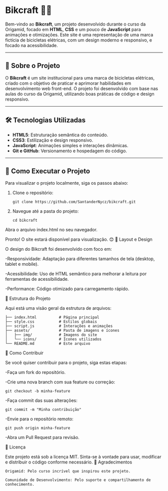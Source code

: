 # Bikcraft 🚴‍♂️

Bem-vindo ao **Bikcraft**, um projeto desenvolvido durante o curso da Origamid, focado em **HTML**, **CSS** e um pouco de **JavaScript** para animações e otimizações. Este site é uma representação de uma marca fictícia de bicicletas elétricas, com um design moderno e responsivo, e focado na acessibilidade.

---

## 📌 Sobre o Projeto

O **Bikcraft** é um site institucional para uma marca de bicicletas elétricas, criado com o objetivo de praticar e aprimorar habilidades em desenvolvimento web front-end. O projeto foi desenvolvido com base nas aulas do curso da Origamid, utilizando boas práticas de código e design responsivo.

---

## 🛠️ Tecnologias Utilizadas

- **HTML5**: Estruturação semântica do conteúdo.
- **CSS3**: Estilização e design responsivo.
- **JavaScript**: Animações simples e interações dinâmicas.
- **Git e GitHub**: Versionamento e hospedagem do código.

---

## 🚀 Como Executar o Projeto

Para visualizar o projeto localmente, siga os passos abaixo:

1. Clone o repositório:
   ```
   git clone https://github.com/SantanderNycz/bikcraft.git
2. Navegue até a pasta do projeto:
    ```
    cd bikcraft

Abra o arquivo index.html no seu navegador.

Pronto! O site estará disponível para visualização. 😊
🎨 Layout e Design

O design do Bikcraft foi desenvolvido com foco em:

-Responsividade: Adaptação para diferentes tamanhos de tela (desktop, tablet e mobile).

-Acessibilidade: Uso de HTML semântico para melhorar a leitura por ferramentas de acessibilidade.

-Performance: Código otimizado para carregamento rápido.

📂 Estrutura do Projeto

Aqui está uma visão geral da estrutura de arquivos:


```bikcraft/
├── index.html          # Página principal
├── style.css           # Estilos globais
├── script.js           # Interações e animações
├── assets/             # Pasta de imagens e ícones
│   ├── img/            # Imagens do site
│   └── icons/          # Ícones utilizados
└── README.md           # Este arquivo
```

🤝 Como Contribuir

Se você quiser contribuir para o projeto, siga estas etapas:

  -Faça um fork do repositório.

  -Crie uma nova branch com sua feature ou correção:

    git checkout -b minha-feature

  -Faça commit das suas alterações:

    git commit -m "Minha contribuição"

  -Envie para o repositório remoto:

    git push origin minha-feature

  -Abra um Pull Request para revisão.

📄 Licença

Este projeto está sob a licença MIT. Sinta-se à vontade para usar, modificar e distribuir o código conforme necessário.
🙌 Agradecimentos

    Origamid: Pelo curso incrível que inspirou este projeto.

    Comunidade de Desenvolvimento: Pelo suporte e compartilhamento de conhecimento.
